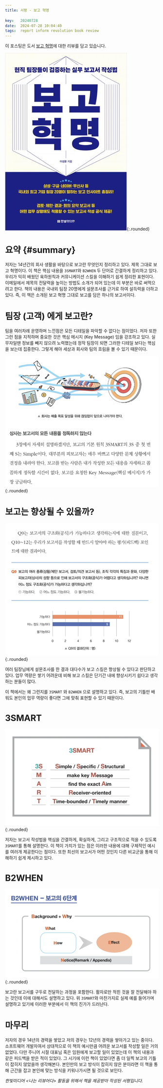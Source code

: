 ```yaml
---
title: 서평 - 보고 혁명

key:   20240728
date:  2024-07-28 10:04:40
tags:  report inform revolution book review
---
```


이 포스팅은 도서 [보고 혁명]에 대한 리뷰를 담고 있습니다.

![보고 혁명 표지](/assets/images/report_revolution/cover.jpg){:.rounded}


# 요약 {#summary}

저자는 14년간의 회사 생활을 바탕으로 보고란 무엇인지 정리하고 있다.
제목 그대로 보고 혁명이다.
이 책은 핵심 내용을 `3SMART`와 `B2WHEN` 두 단어로 간결하게 정리하고 있다.
우리가 익히 배웠던 육하원칙과 커뮤니케이션 스킬을 이해하기 쉽게 정리한 표현이다.
이메일에서 제목의 전달력을 높이는 방법도 소개가 되어 있는데 이 부분은 바로 써먹으려고 한다.
책의 내용은 국내외 팀장 20명에게 설문조사를 근거로 하여 설득력을 더하고 있다.
즉, 이 책은 소개된 보고 혁명 그대로 보고를 담은 하나의 보고서이다.

<!--more-->

# 팀장 (고객) 에게 보고란?

팀을 여러차례 운영하며 느낀점은 모든 디테일을 파악할 수 없다는 점이었다.
저자 또한 그런 점을 지적하며 중요한 것은 핵심 메시지 (Key Message) 임을 강조하고 있다.
실무자일땐 정보를 빼지 않으려 노력했는데 정작 팀장이 되면 그러한 디테일 보다는 핵심을 보는데 집중한다.
그렇게 해야 세상과 회사와 팀의 흐림을 볼 수 있기 때문이다.

![다 읽지 못함](/assets/images/report_revolution/do_not_read_all.png){:.rounded}


# 보고는 향상될 수 있을까?

![더 잘할 수 있음](/assets/images/report_revolution/can_improve.png){:.rounded}

여러 팀장님에게 설문조사를 한 결과 대다수가 보고 스킬은 향상될 수 있다고 판단하고 있다.
업무 역량은 쌓기 어려운데 비해 보고 스킬은 단기간 내에 향상시키기 쉽다고 생각하는 분들이 많다.

이 책에서는 왜 그런지를 `3SMART` 와 `B2WHEN` 으로 설명하고 있다.
즉, 보고의 기틀만 배워도 본인의 업무 역량이 좋다면 그에 맞춰 표현할 수 있기 때문이다.

# 3SMART

![3SMART](/assets/images/report_revolution/3smart.png){:.rounded}

저자는 보고서 작성법을 핵심을 간결하게, 확실하게, 그리고 구조적으로 적을 수 있도록 `3SMART`를 통해 설명한다.
이 책이 가치가 있는 점은 이러한 내용에 대해 구체적인 예시를 여러개 제공한다는 점이다.
또한 최선의 보고서가 어떤 것인지 다른 비교군을 통해 이해하기 쉽게 제시하고 있다.


# B2WHEN

![B2WHEN](/assets/images/report_revolution/b2when.png){:.rounded}

보고란 보고서를 구두로 전달하는 과정을 포함한다.
활자로만 적힌 것을 잘 전달해야 하는 것인데 이에 대해서도 설명하고 있다.
위 `3SMART`와 마찬가지로 실제 예를 들어가며 설명하고 있기에 이러한 부분에서 이 책의 진가가 드러난다.


# 마무리

저자의 경우 14년의 경력을 쌓았고 저의 경우는 12년의 경력을 쌓아가고 있는 중이다.
소프트웨어 개발자여서 상대적으로 이 책의 예시만큼 어려운 보고서를 작성할 일은 거의 없었다.
다만 주니어 시절 대표님 혹은 임원에게 보고할 일이 있었는데 이 책의 내용과 같은 피드백을 받은 적이 있었다.
그 시기에 이런 책이 있었다면 좀 더 일찍 보고의 기틀이 잡히지 않았을까 생각해본다.
본인만의 보고 방식이 잡히지 않은 분이라면 이 책을 통해 근간을 잡고 본인에 맞는 방식을 키워나가시면 될 것으로 보인다.


*한빛미디어 \<나는 리뷰어다\> 활동을 위해서 책을 제공받아 작성된 서평입니다.*


[보고 혁명]: https://www.hanbit.co.kr/store/books/look.php?p_code=B5951103752
